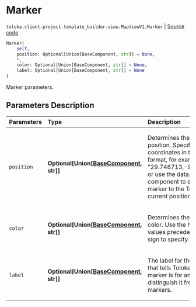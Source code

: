 # Marker
`toloka.client.project.template_builder.view.MapViewV1.Marker` | [Source code](https://github.com/Toloka/toloka-kit/blob/v1.1.4/src/client/project/template_builder/view.py#L446)

```python
Marker(
    self,
    position: Optional[Union[BaseComponent, str]] = None,
    *,
    color: Optional[Union[BaseComponent, str]] = None,
    label: Optional[Union[BaseComponent, str]] = None
)
```

Marker parameters.

## Parameters Description

| Parameters | Type | Description |
| :----------| :----| :-----------|
`position`|**Optional\[Union\[[BaseComponent](toloka.client.project.template_builder.base.BaseComponent.md), str\]\]**|<p>Determines the marker position. Specify the coordinates in the string format, for example, &quot;29.748713,-95.404287&quot;, or use the data.location component to set the marker to the Toloker&#x27;s current position.</p>
`color`|**Optional\[Union\[[BaseComponent](toloka.client.project.template_builder.base.BaseComponent.md), str\]\]**|<p>Determines the marker color. Use the hexadecimal values preceded by the # sign to specify the color.</p>
`label`|**Optional\[Union\[[BaseComponent](toloka.client.project.template_builder.base.BaseComponent.md), str\]\]**|<p>The label for the marker that tells Tolokers what this marker is for and helps distinguish it from other markers.</p>
